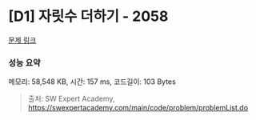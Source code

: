 # [D1] 자릿수 더하기 - 2058 

[문제 링크](https://swexpertacademy.com/main/code/problem/problemDetail.do?contestProbId=AV5QPRjqA10DFAUq) 

### 성능 요약

메모리: 58,548 KB, 시간: 157 ms, 코드길이: 103 Bytes



> 출처: SW Expert Academy, https://swexpertacademy.com/main/code/problem/problemList.do